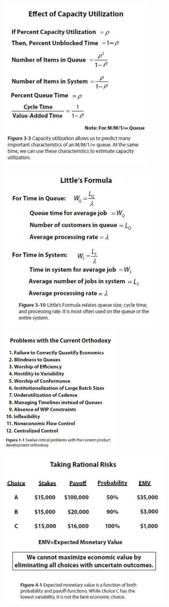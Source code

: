 ![](media_Principles_of_ProductDevelopment_Flow/media/image1.png)

![](media_Principles_of_ProductDevelopment_Flow/media/image2.png)

![](media_Principles_of_ProductDevelopment_Flow/media/image3.png)

![](media_Principles_of_ProductDevelopment_Flow/media/image4.png)
